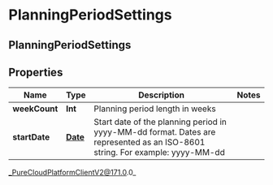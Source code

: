 # PlanningPeriodSettings

## PlanningPeriodSettings

## Properties

|Name | Type | Description | Notes|
|------------ | ------------- | ------------- | -------------|
| **weekCount** | **Int** | Planning period length in weeks | |
| **startDate** | [**Date**](Date) | Start date of the planning period in yyyy-MM-dd format. Dates are represented as an ISO-8601 string. For example: yyyy-MM-dd | |



_PureCloudPlatformClientV2@171.0.0_
